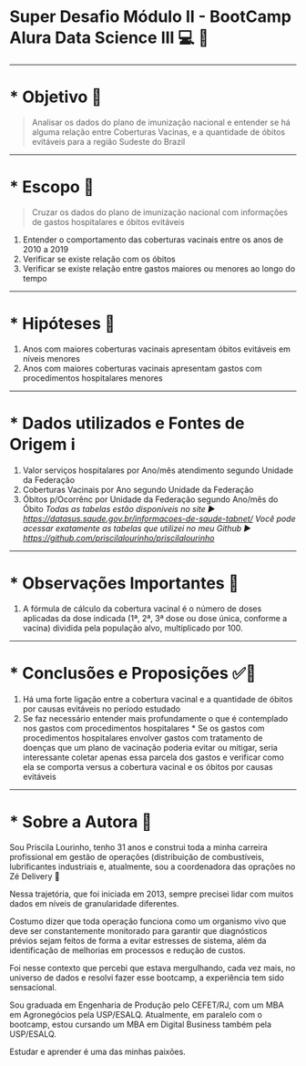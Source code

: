 # **Super Desafio Módulo II - BootCamp Alura Data Science III**  💻 🎲


---




# *   **Objetivo** 🎯
> Analisar os dados do plano de imunização nacional e entender se há alguma relação entre Coberturas Vacinas, e a quantidade de óbitos evitáveis para a região Sudeste do Brazil






---


# *   **Escopo** 📓
> Cruzar os dados do plano de imunização nacional com informações de gastos hospitalares e óbitos evitáveis 


1.   Entender o comportamento das coberturas vacinais entre os anos de 2010 a 2019
2.   Verificar se existe relação com os óbitos 
3. Verificar se existe relação entre gastos maiores ou menores ao longo do tempo





---


# *   **Hipóteses** 💭


1.   Anos com maiores coberturas vacinais apresentam óbitos evitáveis em níveis menores
2.   Anos com maiores coberturas vacinais apresentam gastos com procedimentos hospitalares menores



---


# *   **Dados utilizados e Fontes de Origem** ℹ


1.  Valor serviços hospitalares por Ano/mês atendimento segundo Unidade da Federação
2.  Coberturas Vacinais por Ano segundo Unidade da Federação
3. Óbitos p/Ocorrênc por Unidade da Federação segundo Ano/mês do Óbito
*Todas as tabelas estão disponíveis no site ▶ https://datasus.saude.gov.br/informacoes-de-saude-tabnet/*
*Você pode acessar exatamente as tabelas que utilizei no meu Github ▶  https://github.com/priscilalourinho/priscilalourinho* 


---
# *  **Observações Importantes** 🔎


1.   A fórmula de cálculo da cobertura vacinal é o número de doses aplicadas da dose indicada (1ª, 2ª, 3ª dose ou dose única, conforme a vacina) dividida pela população alvo, multiplicado por 100. 



---
# *  **Conclusões e Proposições** ✅💭
1.   Há uma forte ligação entre a cobertura vacinal e a quantidade de óbitos por causas evitáveis no período estudado
2.   Se faz necessário entender mais profundamente o que é contemplado nos gastos com procedimentos hospitalares 
    *   Se os gastos com procedimentos hospitalares envolver gastos com tratamento de doenças que um plano de vacinação poderia evitar ou mitigar, seria interessante coletar apenas essa parcela dos gastos e verificar como ela se comporta versus a cobertura vacinal e os óbitos por causas evitáveis



---

# * **Sobre a Autora** 👩


Sou Priscila Lourinho, tenho 31 anos e construi toda a minha carreira profissional em gestão de operações (distribuição de combustíveis, lubrificantes industriais e, atualmente, sou a coordenadora das oprações no Zé Delivery 💛

Nessa trajetória, que foi iniciada em 2013, sempre precisei lidar com muitos dados em níveis de granularidade diferentes.

Costumo dizer que toda operação funciona como um organismo vivo que deve ser constantemente monitorado para garantir que diagnósticos prévios sejam feitos de forma a evitar estresses de sistema, além da identificação de melhorias em processos e redução de custos. 

Foi nesse contexto que percebi que estava mergulhando, cada vez mais, no universo de dados e resolvi fazer esse bootcamp, a experiência tem sido sensacional.

Sou graduada em Engenharia de Produção pelo CEFET/RJ, com um MBA em Agronegócios pela USP/ESALQ. Atualmente, em paralelo com o bootcamp, estou cursando um MBA em Digital Business também pela USP/ESALQ. 

Estudar e aprender é uma das minhas paixões. 

































